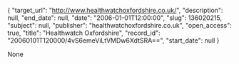 {
  "target_url": "http://www.healthwatchoxfordshire.co.uk/", 
  "description": null, 
  "end_date": null, 
  "date": "2006-01-01T12:00:00", 
  "slug": 136020215, 
  "subject": null, 
  "publisher": "healthwatchoxfordshire.co.uk", 
  "open_access": true, 
  "title": "Healthwatch Oxfordshire", 
  "record_id": "20060101T120000/4vS6emeViLtVMDw6XdtSRA==", 
  "start_date": null
}

None